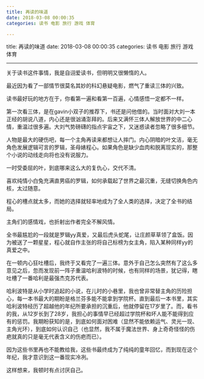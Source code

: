 ```yaml
---
title: 再读的味道
date: 2018-03-08 00:00:35
categories: 读书 电影 旅行 游戏 体育

---
```

title: 再读的味道
date: 2018-03-08 00:00:35
categories: 读书 电影 旅行 游戏 体育

---

关于读书这件事情，我是自诩爱读书，但明明又很懒惰的人。



最近因为看了一部情节很莫名其妙的科幻悬疑电影，燃气了重读三体的兴致。



读书最好玩的地方在于，你看第一遍和看第一百遍，心情感悟一定都不一样。



第一次看三体，是在gavin小双子的推荐下，书还是问他借的。当时面对大刘一本正经的胡说八道，内心还是很汹涌澎拜的。后来又满怀三体人解放世界的中二心情，重温过很多遍。大刘气势磅礴的指点宇宙之下，又迷惑读者忽略了很多细节。



人物是最大的硬伤吧，每一个主角再读来都想让人摔门。内心阴暗的叶文洁，毫无角色发展逻辑可言的罗辑，圣母婊程心。如果角色是缺少血肉和脱离现实的，那整个小说的动线走向将也没有说服力。



一时受委屈的叶，到底哪来这么大的复仇心，交代不清。

喜欢纯情小白兔充满直男癌的罗辑，如何承载起了世界之最沉重，无缝切换角色内核，太过随意。

程心的槽点就太多，而她的选择就轻率地成为了全人类的选择，决定了全书的结局。



主角们的感情戏，也折射出作者完全不解风情。

全书最尴尬的一段就是罗辑yy真爱，又最后虎头蛇尾，让庄颜草草领了盒饭。因为被送了一颗星星，程心就自作主张的将自己标榜为女主角，陷入某种同样yy的真爱之中。



在一顿内心狂吐槽后，我终于又看完了一遍三体。意外于自己怎么突然有了这么多意见之后，忽而发现前一阵子重温哈利波特的时候，也有同样的场景，犹记得，瞎吐槽了一番哈利是最强杰克苏代表。



哈利波特是从小学时追起的小说，在儿时的小巷里，我也曾非常替主角的历险担心，每一本书最大的期盼是格兰芬多能不能拿到学院杯。直到最后一本书里，其实哈利波特经历了超越他的年纪所要承担的沉重后，他就停留在17岁里了。而，看书的我，从12岁长到了28岁，我担心的事情早已经超过学院杯和坏人能不能得到应有的惩罚。我期盼获知的是，到底如何面对困难（显然不能依赖运气、灵光一现、主角光环），到底如何认识自己（也显然，我不属于魔法世界、身上奇奇怪怪的伤疤就真的只是毫无代表含义的伤疤而已）。



因为这些书里再也不能教给我，这些书最终成为了纯纯的童年回忆，而到现在这个年纪，我才意识到这一番现实冷冽。



这样想来，我顿时有点讨厌自己。